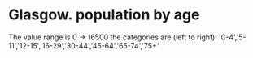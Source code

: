 # Glasgow. population by age

The value range is 0 -> 16500
the categories are (left to right):
'0-4','5-11','12-15','16-29','30-44','45-64','65-74','75+'